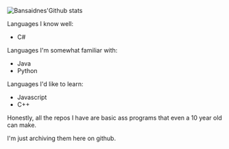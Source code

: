 ![Bansaidnes'Github stats](https://github-readme-stats.vercel.app/api?username=bansaidnes&show_icons=true&theme=radical)

Languages I know well:

- C#

Languages I'm somewhat familiar with:

- Java
- Python

Languages I'd like to learn:

- Javascript
- C++




Honestly, all the repos I have are basic ass programs that even a 10 year old can make. 


I'm just archiving them here on github.
